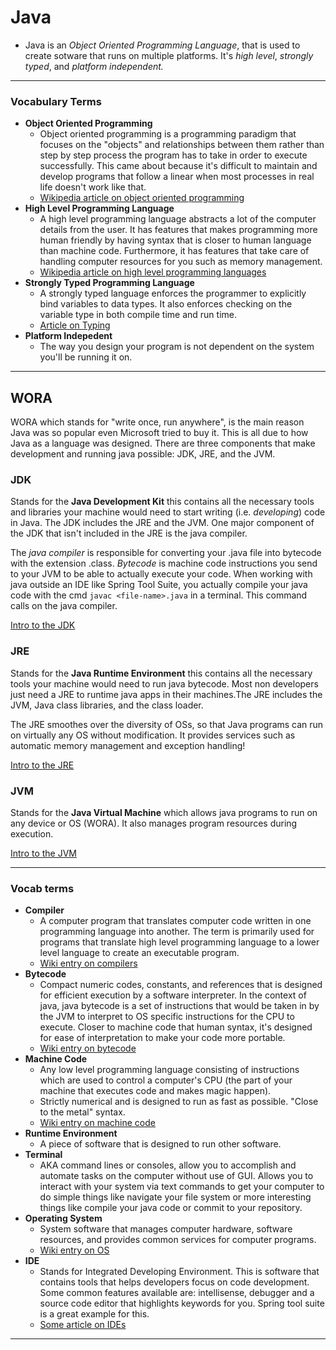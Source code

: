 # Java

- Java is an _Object Oriented Programming Language_, that is used to create sotware that runs on multiple platforms. It's _high level_, _strongly typed_, and _platform independent._

---

### Vocabulary Terms

- **Object Oriented Programming**
  - Object oriented programming is a programming paradigm that focuses on the "objects" and relationships between them rather than step by step process the program has to take in order to execute successfully. This came about because it's difficult to maintain and develop programs that follow a linear when most processes in real life doesn't work like that.
  - [Wikipedia article on object oriented programming](https://en.wikipedia.org/wiki/Object-oriented_programming)
- **High Level Programming Language**
  - A high level programming language abstracts a lot of the computer details from the user. It has features that makes programming more human friendly by having syntax that is closer to human language than machine code. Furthermore, it has features that take care of handling computer resources for you such as memory management.
  - [Wikipedia article on high level programming languages](https://en.wikipedia.org/wiki/High-level_programming_language)
- **Strongly Typed Programming Language**
  - A strongly typed language enforces the programmer to explicitly bind variables to data types. It also enforces checking on the variable type in both compile time and run time.
  - [Article on Typing](https://medium.com/android-news/magic-lies-here-statically-typed-vs-dynamically-typed-languages-d151c7f95e2b)
- **Platform Indepedent**
  - The way you design your program is not dependent on the system you'll be running it on.

---

## WORA

WORA which stands for "write once, run anywhere", is the main reason Java was so popular even Microsoft tried to buy it. This is all due to how Java as a language was designed. There are three components that make development and running java possible: JDK, JRE, and the JVM.

### JDK

Stands for the **Java Development Kit** this contains all the necessary tools and libraries your machine would need to start writing (i.e. _developing_) code in Java. The JDK includes the JRE and the JVM. One major component of the JDK that isn't included in the JRE is the java compiler.

The _java compiler_ is responsible for converting your .java file into bytecode with the extension .class. _Bytecode_ is machine code instructions you send to your JVM to be able to actually execute your code. When working with java outside an IDE like Spring Tool Suite, you actually compile your java code with the cmd `javac <file-name>.java` in a terminal. This command calls on the java compiler.

[Intro to the JDK](https://www.infoworld.com/article/3296360/what-is-the-jdk-introduction-to-the-java-development-kit.html)

### JRE

Stands for the **Java Runtime Environment** this contains all the necessary tools your machine would need to run java bytecode. Most non developers just need a JRE to runtime java apps in their machines.The JRE includes the JVM, Java class libraries, and the class loader.

The JRE smoothes over the diversity of OSs, so that Java programs can run on virtually any OS without modification. It provides services such as automatic memory management and exception handling!

[Intro to the JRE](https://www.infoworld.com/article/3304858/what-is-the-jre-introduction-to-the-java-runtime-environment.html)

### JVM

Stands for the **Java Virtual Machine** which allows java programs to run on any device or OS (WORA). It also manages program resources during execution.

[Intro to the JVM](https://www.infoworld.com/article/3272244/what-is-the-jvm-introducing-the-java-virtual-machine.html)

---

### Vocab terms

- **Compiler**
  - A computer program that translates computer code written in one programming language into another. The term is primarily used for programs that translate high level programming language to a lower level language to create an executable program.
  - [Wiki entry on compilers](https://en.wikipedia.org/wiki/Compiler)
- **Bytecode**
  - Compact numeric codes, constants, and references that is designed for efficient execution by a software interpreter. In the context of java, java bytecode is a set of instructions that would be taken in by the JVM to interpret to OS specific instructions for the CPU to execute. Closer to machine code that human syntax, it's designed for ease of interpretation to make your code more portable.
  - [Wiki entry on bytecode](https://en.wikipedia.org/wiki/Bytecode)
- **Machine Code**
  - Any low level programming language consisting of instructions which are used to control a computer's CPU (the part of your machine that executes code and makes magic happen).
  - Strictly numerical and is designed to run as fast as possible. "Close to the metal" syntax.
  - [Wiki entry on machine code](https://en.wikipedia.org/wiki/Machine_code)
- **Runtime Environment**
  - A piece of software that is designed to run other software.
- **Terminal**
  - AKA command lines or consoles, allow you to accomplish and automate tasks on the computer without use of GUI. Allows you to interact with your system via text commands to get your computer to do simple things like navigate your file system or more interesting things like compile your java code or commit to your repository.
- **Operating System**
  - System software that manages computer hardware, software resources, and provides common services for computer programs.
  - [Wiki entry on OS](https://en.wikipedia.org/wiki/Operating_system)
- **IDE**
  - Stands for Integrated Developing Environment. This is software that contains tools that helps developers focus on code development. Some common features available are: intellisense, debugger and a source code editor that highlights keywords for you. Spring tool suite is a great example for this.
  - [Some article on IDEs](https://www.redhat.com/en/topics/middleware/what-is-ide)

---
